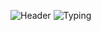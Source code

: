 ![Header](https://user-images.githubusercontent.com/18022426/164017188-17640d55-77a1-423d-b386-c442118197ac.gif)
![Typing](https://user-images.githubusercontent.com/18022426/164018308-5cce3c0b-f4d3-4a03-baa0-b3c29f9d3982.svg)
<!--
**mahe54/mahe54** is a ✨ _special_ ✨ repository because its `README.md` (this file) appears on your GitHub profile.

Here are some ideas to get you started:

- 🔭 I’m currently working on ...
- 🌱 I’m currently learning ...
- 👯 I’m looking to collaborate on ...
- 🤔 I’m looking for help with ...
- 💬 Ask me about ...
- 📫 How to reach me: ...
- 😄 Pronouns: ...
- ⚡ Fun fact: ...
-->

